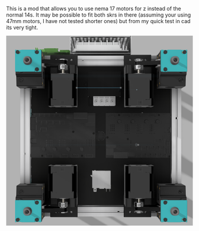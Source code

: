 This is a mod that allows you to use nema 17 motors for z instead of the normal 14s.
It may be possible to fit both skrs in there (assuming your using 47mm motors, I have not tested shorter ones) but from my quick test in cad its very tight.

![](images/nema17micron.PNG)
